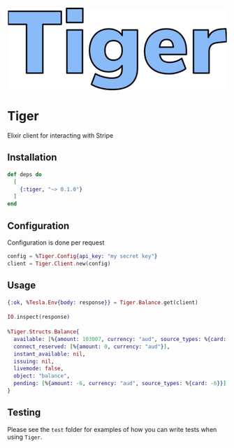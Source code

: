 ![Tiger](./assets/images/tiger.png)
# Tiger

Elixir client for interacting with Stripe

## Installation

```elixir
def deps do
  [
    {:tiger, "~> 0.1.0"}
  ]
end
```

## Configuration

Configuration is done per request

```elixir
config = %Tiger.Config{api_key: "my secret key"}
client = Tiger.Client.new(config)
```

## Usage

```elixir
{:ok, %Tesla.Env{body: response}} = Tiger.Balance.get(client)

IO.inspect(response)

%Tiger.Structs.Balance{
  available: [%{amount: 103007, currency: "aud", source_types: %{card: 103007}}],
  connect_reserved: [%{amount: 0, currency: "aud"}],
  instant_available: nil,
  issuing: nil,
  livemode: false,
  object: "balance",
  pending: [%{amount: -6, currency: "aud", source_types: %{card: -6}}]
}
```

## Testing

Please see the `test` folder for examples of how you can write tests when using `Tiger`.